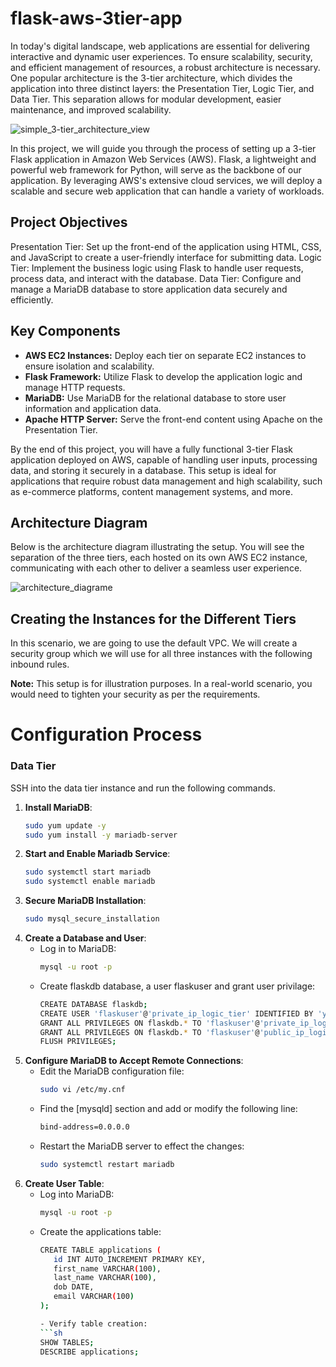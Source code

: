 # flask-aws-3tier-app

In today's digital landscape, web applications are essential for delivering interactive and dynamic user experiences. To ensure scalability, security, and efficient management of resources, a robust architecture is necessary. One popular architecture is the 3-tier architecture, which divides the application into three distinct layers: the Presentation Tier, Logic Tier, and Data Tier. This separation allows for modular development, easier maintenance, and improved scalability.

![simple_3-tier_architecture_view](https://github.com/ARREYETTA14/flask-aws-3tier-app/assets/112652000/6c73a04a-b9d7-429c-8751-a04e03002e3d)

In this project, we will guide you through the process of setting up a 3-tier Flask application in Amazon Web Services (AWS). Flask, a lightweight and powerful web framework for Python, will serve as the backbone of our application. By leveraging AWS's extensive cloud services, we will deploy a scalable and secure web application that can handle a variety of workloads.

## Project Objectives
Presentation Tier: Set up the front-end of the application using HTML, CSS, and JavaScript to create a user-friendly interface for submitting data.
Logic Tier: Implement the business logic using Flask to handle user requests, process data, and interact with the database.
Data Tier: Configure and manage a MariaDB database to store application data securely and efficiently.

## Key Components
- **AWS EC2 Instances:** Deploy each tier on separate EC2 instances to ensure isolation and scalability.
- **Flask Framework:** Utilize Flask to develop the application logic and manage HTTP requests.
- **MariaDB:** Use MariaDB for the relational database to store user information and application data.
- **Apache HTTP Server:** Serve the front-end content using Apache on the Presentation Tier.

By the end of this project, you will have a fully functional 3-tier Flask application deployed on AWS, capable of handling user inputs, processing data, and storing it securely in a database. This setup is ideal for applications that require robust data management and high scalability, such as e-commerce platforms, content management systems, and more.

## Architecture Diagram
Below is the architecture diagram illustrating the setup. You will see the separation of the three tiers, each hosted on its own AWS EC2 instance, communicating with each other to deliver a seamless user experience.

![architecture_diagrame](https://github.com/ARREYETTA14/flask-aws-3tier-app/assets/112652000/956ef01c-00d2-4373-ba97-6ac3525b9643)

## Creating the Instances for the Different Tiers
In this scenario, we are going to use the default VPC. We will create a security group which we will use for all three instances with the following inbound rules.

**Note:** This setup is for illustration purposes. In a real-world scenario, you would need to tighten your security as per the requirements.

# Configuration Process

### Data Tier
SSH into the data tier instance and run the following commands.

1. **Install MariaDB**:
   ```sh
   sudo yum update -y
   sudo yum install -y mariadb-server

2. **Start and Enable Mariadb Service**:
   ```sh
   sudo systemctl start mariadb
   sudo systemctl enable mariadb
   
3. **Secure MariaDB Installation**:
   ```sh
   sudo mysql_secure_installation

4. **Create a Database and User**:
   - Log in to MariaDB:
     ```sh
     mysql -u root -p

   - Create flaskdb database, a user flaskuser and grant user privilage:
     ```sh
     CREATE DATABASE flaskdb;
     CREATE USER 'flaskuser'@'private_ip_logic_tier' IDENTIFIED BY 'your_password';
     GRANT ALL PRIVILEGES ON flaskdb.* TO 'flaskuser'@'private_ip_logic_tier';
     GRANT ALL PRIVILEGES ON flaskdb.* TO 'flaskuser'@'public_ip_logic_tier';
     FLUSH PRIVILEGES;

5. **Configure MariaDB to Accept Remote Connections**:
   - Edit the MariaDB configuration file:
     ```sh
     sudo vi /etc/my.cnf

   - Find the [mysqld] section and add or modify the following line:
     ```sh
     bind-address=0.0.0.0

   - Restart the MariaDB server to effect the changes:
     ```sh
     sudo systemctl restart mariadb

6. **Create User Table**:
   - Log into MariaDB:
     ```sh
     mysql -u root -p

   - Create the applications table:
     ```sh
     CREATE TABLE applications (
        id INT AUTO_INCREMENT PRIMARY KEY,
        first_name VARCHAR(100),
        last_name VARCHAR(100),
        dob DATE,
        email VARCHAR(100)
     );

     - Verify table creation:
     ```sh
     SHOW TABLES;
     DESCRIBE applications;

     

     
   
